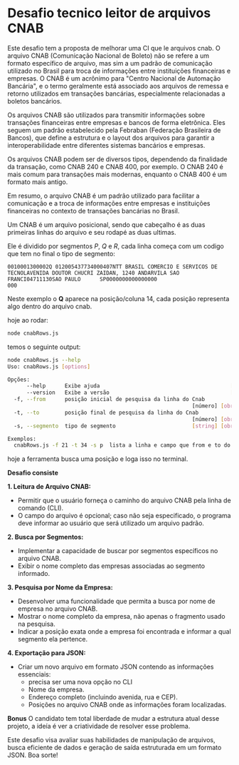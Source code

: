 # Desafio tecnico leitor de arquivos CNAB

Este desafio tem a proposta de melhorar uma CI que le arquivos cnab.
O arquivo CNAB (Comunicação Nacional de Boleto) não se refere a um formato específico de arquivo, mas sim a um padrão de comunicação utilizado no Brasil para troca de informações entre instituições financeiras e empresas. O CNAB é um acrônimo para "Centro Nacional de Automação Bancária", e o termo geralmente está associado aos arquivos de remessa e retorno utilizados em transações bancárias, especialmente relacionadas a boletos bancários.

Os arquivos CNAB são utilizados para transmitir informações sobre transações financeiras entre empresas e bancos de forma eletrônica. Eles seguem um padrão estabelecido pela Febraban (Federação Brasileira de Bancos), que define a estrutura e o layout dos arquivos para garantir a interoperabilidade entre diferentes sistemas bancários e empresas.

Os arquivos CNAB podem ser de diversos tipos, dependendo da finalidade da transação, como CNAB 240 e CNAB 400, por exemplo. O CNAB 240 é mais comum para transações mais modernas, enquanto o CNAB 400 é um formato mais antigo.

Em resumo, o arquivo CNAB é um padrão utilizado para facilitar a comunicação e a troca de informações entre empresas e instituições financeiras no contexto de transações bancárias no Brasil.

Um CNAB é um arquivo posicional, sendo que cabeçalho é as duas primeiras linhas do arquivo e seu rodapé as duas ultimas.

Ele é dividido por segmentos *P*, *Q* e *R*, cada linha começa com um codigo que tem no final o tipo de segmento:

```
0010001300002Q 012005437734000407NTT BRASIL COMERCIO E SERVICOS DE TECNOLAVENIDA DOUTOR CHUCRI ZAIDAN, 1240 ANDARVILA SAO FRANCI04711130SAO PAULO      SP0000000000000000                                        000
```
Neste exemplo o **Q** aparece na posição/coluna 14, cada posição representa algo dentro do arquivo cnab.


hoje ao rodar:

```bash
node cnabRows.js
```

temos o seguinte output:

```bash
node cnabRows.js --help
Uso: cnabRows.js [options]

Opções:
      --help      Exibe ajuda                                         [booleano]
      --version   Exibe a versão                                      [booleano]
  -f, --from      posição inicial de pesquisa da linha do Cnab
                                                          [número] [obrigatório]
  -t, --to        posição final de pesquisa da linha do Cnab
                                                          [número] [obrigatório]
  -s, --segmento  tipo de segmento                        [string] [obrigatório]

Exemplos:
  cnabRows.js -f 21 -t 34 -s p  lista a linha e campo que from e to do cnab
```

hoje a ferramenta busca uma posição e loga isso no terminal.

**Desafio consiste**

**1. Leitura de Arquivo CNAB:**
   - Permitir que o usuário forneça o caminho do arquivo CNAB pela linha de comando (CLI).
   - O campo do arquivo é opcional; caso não seja especificado, o programa deve informar ao usuário que será utilizado um arquivo padrão.

**2. Busca por Segmentos:**
   - Implementar a capacidade de buscar por segmentos específicos no arquivo CNAB.
   - Exibir o nome completo das empresas associadas ao segmento informado.

**3. Pesquisa por Nome da Empresa:**
   - Desenvolver uma funcionalidade que permita a busca por nome de empresa no arquivo CNAB.
   - Mostrar o nome completo da empresa, não apenas o fragmento usado na pesquisa.
   - Indicar a posição exata onde a empresa foi encontrada e informar a qual segmento ela pertence.

**4. Exportação para JSON:**
   - Criar um novo arquivo em formato JSON contendo as informações essenciais:
      - precisa ser uma nova opção no CLI
      - Nome da empresa.
      - Endereço completo (incluindo avenida, rua e CEP).
      - Posições no arquivo CNAB onde as informações foram localizadas.

**Bonus** O candidato tem total liberdade de mudar a estrutura atual desse projeto, a ideía é ver a criatividade de resolver esse problema.

Este desafio visa avaliar suas habilidades de manipulação de arquivos, busca eficiente de dados e geração de saída estruturada em um formato JSON. Boa sorte!

